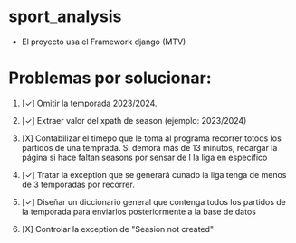 # sport_analysis

*  El proyecto usa el Framework django (MTV) 


# Problemas por solucionar:

1) [✓] Omitir la temporada 2023/2024. 

2) [✓] Extraer valor del xpath de season (ejemplo: 2023/2024)

3) [X] Contabilizar el timepo que le toma al programa recorrer totods los partidos de una temprada. Si demora más de 13 minutos, recargar la página si hace faltan seasons por sensar de l la liga en específico

4) [✓] Tratar la exception que se generará cunado la liga tenga de menos de 3 temporadas por recorrer.

5) [✓] Diseñar un diccionario general que contenga todos los partidos de la temporada para enviarlos posteriormente a la base de datos

6) [X] Controlar la exception de "Seasion not created"